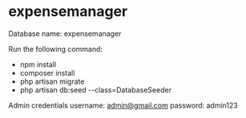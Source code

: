 # expensemanager

Database name: expensemanager

Run the following command:
  - npm install
  - composer install
  - php artisan migrate
  - php artisan db:seed --class=DatabaseSeeder



Admin credentials
username: admin@gmail.com
password: admin123
